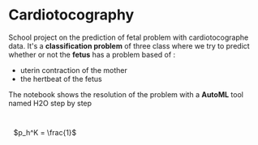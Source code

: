 # Cardiotocography

School project on the prediction of fetal problem with cardiotocographe data. 
It's a **classification problem** of three class where we try to predict whether or not the **fetus** has a problem based of :

+ uterin contraction of the mother 
+ the hertbeat of the fetus

The notebook shows the resolution of the problem with a **AutoML** tool named H2O step by step

<br>
<div style="backround-color:#FBFBEF;border:lpx solid black;padding:10px;">
$p_h^K = \frac{1}$
</div>

